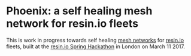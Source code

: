 # Phoenix: a self healing mesh network for resin.io fleets

This is work in progress towards self healing [mesh networks] for [resin.io]
fleets, built at the [resin.io Spring Hackathon] in London on March 11 2017.

[mesh networks]: https://en.wikipedia.org/wiki/Mesh_networking
[resin.io]: https://resin.io
[resin.io Spring Hackathon]: https://www.eventbrite.com/e/31266678477
